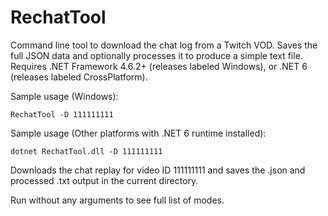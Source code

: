 # RechatTool
Command line tool to download the chat log from a Twitch VOD. Saves the full JSON data and optionally processes it to produce a simple text file. Requires .NET Framework 4.6.2+ (releases labeled Windows), or .NET 6 (releases labeled CrossPlatform).

Sample usage (Windows):
```
RechatTool -D 111111111
```
Sample usage (Other platforms with .NET 6 runtime installed):
```
dotnet RechatTool.dll -D 111111111
```
Downloads the chat replay for video ID 111111111 and saves the .json and processed .txt output in the current directory.

Run without any arguments to see full list of modes.
